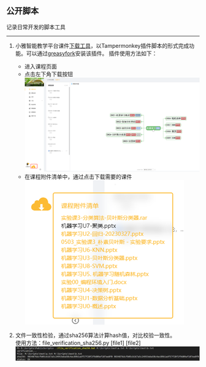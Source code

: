 ## 公开脚本
记录日常开发的脚本工具

-----

1. 小雅智能教学平台课件[下载工具](./xy_downloader.js)，以Tampermonkey插件脚本的形式完成功能。可以通过[greasyfork](https://greasyfork.org/scripts/463259)安装该插件。
插件使用方法如下：
    - 进入课程页面
    - 点击左下角下载按钮
    ![下载页面](./imgs/example1_button.png)
    - 在课程附件清单中，通过点击下载需要的课件
    ![附件清单](./imgs/example2_attachment_list.png)

2. 文件一致性检验，通过sha256算法计算hash值，对比校验一致性。  
    使用方法：file_verification_sha256.py [file1] [file2]
    ![文件一致性校验使用样例](imgs/example21_file_verification_example.png)
